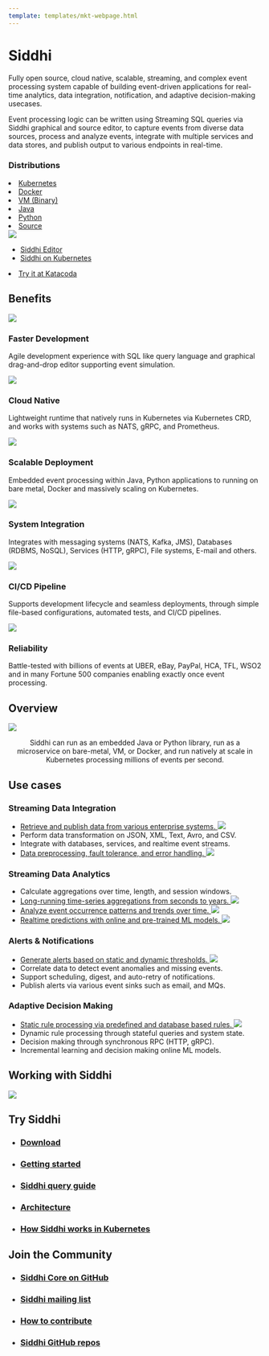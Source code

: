 ```yaml
---
template: templates/mkt-webpage.html
---
```


<!--
 * Copyright (c) 2019, WSO2 Inc. (http://www.wso2.org) All Rights Reserved.
 *
 * WSO2 Inc. licenses this file to you under the Apache License,
 * Version 2.0 (the "License"); you may not use this file except
 * in compliance with the License.
 * You may obtain a copy of the License at
 *
 * http://www.apache.org/licenses/LICENSE-2.0
 *
 * Unless required by applicable law or agreed to in writing,
 * software distributed under the License is distributed on an
 * "AS IS" BASIS, WITHOUT WARRANTIES OR CONDITIONS OF ANY
 * KIND, either express or implied. See the License for the
 * specific language governing permissions and limitations
 * under the License.
-->
<script src="https://ajax.googleapis.com/ajax/libs/jquery/2.1.1/jquery.min.js"></script>
<div class="row cIntroRow">
<div class="container">
<div class="col-md-6 col-sm-6">
<h1>Siddhi</h1>
<p>
Fully open source, cloud native, scalable, streaming, and complex event processing system capable of building event-driven applications for real-time analytics, data integration, notification, and adaptive decision-making usecases.
</p>
<p>
Event processing logic can be written using Streaming SQL queries via Siddhi graphical and source editor, to capture events from diverse data sources, process and analyze events, integrate with multiple services and data stores, and publish output to various endpoints in real-time. 
</p>

<!-- <a href="#" class="cDownloadButton">Download</a> -->
<div class="cDistributionsContainer">
<h3>Distributions</h3>

<div class="cDistributions">
<ui>
<li><a class="cDistribution cKubernetes" href="en/_latest_version_/download/#siddhi-kubernetes">Kubernetes</a></li>
<li><a class="cDistribution cDocker" href="en/_latest_version_/download/#siddhi-docker">Docker</a></li>
<li><a class="cDistribution cVM" href="en/_latest_version_/download/#siddhi-distribution">VM (Binary)</a></li>
<li><a class="cDistribution cJava" href="en/_latest_version_/download/#siddhi-libs">Java</a></li>
<li><a class="cDistribution cPython" href="https://siddhi-io.github.io/PySiddhi/">Python</a></li>
<li><a class="cDistribution cSource" href="en/_latest_version_/development/source/">Source</a></li>
</ui></div>

</div>


</div>

<div class="col-md-6 col-sm-6">

<div class="cWdgetContainer" id="exTab1">
<div class="cTerminal">
<div class="tab-content clearfix">
<div class="tab-pane active" id="1a">
<div class="terminalOutput">
<img data-enlargable style="cursor: zoom-in"  src="images/editor/siddhi-editor.gif" />
</div>
</div>
<div class="tab-pane" id="2a">
<div class="terminalOutput">
<asciinema-player src="images/siddhi-510-on-k8s.cast" autoplay="true" loop="true" speed="3" preload="true" cols="62" rows="16"></asciinema-player>
<script src="assets/js/asciinema-player.js"></script>
</div>
</div>
</div>
</div>
<div class="cControls">
<ul  class="cDemoControls">
    <li class="active"><a  href="#1a" data-toggle="tab">Siddhi Editor</a>
	</li>
	<li><a href="#2a" data-toggle="tab">Siddhi on Kubernetes</a>
	</li>
</ul>
</div>
</div>
<div class="cTryItContainer">
<div class="cTryItList"><ui>
<li><a class="cTryIt cKatacoda" target="_blank" href="https://www.katacoda.com/siddhi/courses/siddhi-deployment">Try it at  Katacoda</a></li>
</ui></div>
</div>
</div>
</div>
</div>

<div class="row cSection cGray">
<div class="container">
<div class="col-md-12 col-sm-12">
<h2>Benefits</h2>
</div>
<div class="col-md-4 col-sm-12">
<div class="cBenefits">
<div class="cBenefitsHeader">
<img src="images/dev.svg"/>
<h3>Faster Development</h3>
</div>
<p>Agile development experience with SQL like query language and graphical drag-and-drop editor supporting event simulation.</p>
</div>
</div>
<div class="col-md-4 col-sm-12">
<div class="cBenefits">
<div class="cBenefitsHeader">
<img src="images/cloud.svg"/>
<h3>Cloud Native</h3>
</div>
<p>Lightweight runtime that natively runs in Kubernetes via Kubernetes CRD, and works with systems such as NATS, gRPC, and Prometheus.</div>
</div>
<div class="col-md-4 col-sm-12">
<div class="cBenefits">
<div class="cBenefitsHeader">
<img src="images/micro-service.svg"/>
<h3>Scalable Deployment</h3>
</div>
<p>Embedded event processing within Java, Python applications to running on bare metal, Docker and massively scaling on Kubernetes.</p></div>
</div>
<div class="col-md-4 col-sm-12">
<div class="cBenefits">
<div class="cBenefitsHeader">
<img src="images/integration.svg"/>
<h3>System Integration</h3>
</div>
<p>Integrates with messaging systems (NATS, Kafka, JMS), Databases (RDBMS, NoSQL), Services (HTTP, gRPC), File systems, E-mail and others.</p></div>
</div>
<div class="col-md-4 col-sm-12">
<div class="cBenefits">
<div class="cBenefitsHeader">
<img src="images/cicd.svg"/>
<h3>CI/CD Pipeline</h3>
</div>
<p>Supports development lifecycle and seamless deployments, through simple file-based configurations, automated tests, and CI/CD pipelines.</p></div>
</div>
<div class="col-md-4 col-sm-12">
<div class="cBenefits">
<div class="cBenefitsHeader">
<img src="images/tested.svg"/>
<h3>Reliability</h3>
</div>
<p>Battle-tested with billions of events at UBER, eBay, PayPal, HCA, TFL, WSO2 and in many Fortune 500 companies enabling exactly once event processing.</p></div>
</div>

</div>
</div>

<div class="row cSection cWhite">
<div class="container bannerImage">
<div class="col-md-12 col-sm-12">
<h2>Overview</h2>
<img src="images/siddhi-overview.png" />
<p style="text-align: center;">Siddhi can run as an embedded Java or Python library, run as a microservice on bare-metal, VM, or Docker, and run natively at scale in Kubernetes processing millions of events per second.</p>
</div>
</div>
</div>

<div class="row cSection cGray cUseCases">
<div class="container">
<div class="col-md-12 col-sm-12">
<h2>Use cases</h2>
</div>

<div class="col-md-6 col-sm-12">
<div class="cUseCasesContainer">
<h3>Streaming Data Integration</h3>
<ul>
    <li><a href="en/_latest_version_/docs/guides/integrate-various-enterprise-systems/guide/" target="_blank">Retrieve and publish data from various enterprise systems. <img src="images/external-link-symbol.svg"/></a></li>
    <li>Perform data transformation on JSON, XML, Text, Avro, and CSV.</li>
    <li>Integrate with databases, services, and realtime event streams.</li>
    <li><a href="en/_latest_version_/docs/guides/fault-tolerance/guide/" target="_blank">Data preprocessing, fault tolerance, and error handling. <img src="images/external-link-symbol.svg"/></a></li>
</ul>
</div>
</div>

<div class="col-md-6 col-sm-12">
<div class="cUseCasesContainer">
<h3>Streaming Data Analytics</h3>
<ul>
    <li>Calculate aggregations over time, length, and session windows.</li>
    <li><a href="en/_latest_version_/docs/guides/long-term-aggregation/guide/" target="_blank">Long-running time-series aggregations from seconds to years. <img src="images/external-link-symbol.svg"/></a></li>
    <li><a href="en/_latest_version_/docs/guides/patterns-and-trends/guide/" target="_blank">Analyze event occurrence patterns and trends over time. <img src="images/external-link-symbol.svg"/></a></li>
    <li><a href="en/_latest_version_/docs/guides/realtime-movie-recommendation/guide/" target="_blank">Realtime predictions with online and pre-trained ML models. <img src="images/external-link-symbol.svg"/></a></li>
</ul>
</div>
</div>

<div class="clearfix"></div>

<div class="col-md-6 col-sm-12">
<div class="cUseCasesContainer">
<h3>Alerts & Notifications</h3>
<ul>
    <li><a href="en/_latest_version_/docs/guides/alerts-for-thresholds/guide/" target="_blank">Generate alerts based on static and dynamic thresholds. <img src="images/external-link-symbol.svg"/></a></li>
    <li>Correlate data to detect event anomalies and missing events.</li>
    <li>Support scheduling, digest, and auto-retry of notifications.</li>
    <li>Publish alerts via various event sinks such as email, and MQs.</li>
</li>
</ul>
</div>
</div>

<div class="col-md-6 col-sm-12">
<div class="cUseCasesContainer">
<h3>Adaptive Decision Making</h3>
<ul>
    <li><a href="en/_latest_version_/docs/guides/database-static-rule-processing/guide/" target="_blank">Static rule processing via predefined and database based rules. <img src="images/external-link-symbol.svg"/></a></li>
    <li>Dynamic rule processing through stateful queries and system state.</li>
    <li>Decision making through synchronous RPC (HTTP, gRPC).</li>
    <li>Incremental learning and decision making online ML models.</li>
</ul>
</div>
</div>


</div>
</div>



<div class="row cSection cWhite">
<div class="container bannerImage">
<div class="col-md-12 col-sm-12">
<h2>Working with Siddhi</h2>
<img src="images/how-siddhi-works.png"/>
<p/>
</div>
</div>
</div>


<div class="row cSection cGray cLinks">
<div class="container">

<div class="col-md-6 col-sm-12">
<h2>Try Siddhi</h2>
<ul>
    <li><h3><a href="en/_latest_version_/download/">Download</a></h3></li>
    <li><h3><a href="en/_latest_version_/docs/quick-start/">Getting started</a></h3></li>
    <li><h3><a href="en/_latest_version_/docs/query-guide/">Siddhi query guide</a></h3></li>
    <li><h3><a href="en/_latest_version_/development/architecture/">Architecture</a></h3></li>
    <li><h3 class="cLinks__last"><a href="en/_latest_version_/docs/siddhi-as-a-kubernetes-microservice/">How Siddhi works in Kubernetes</a></h3></li>
</ul>
</div>

<div class="col-md-6 col-sm-12">
<h2>Join the Community</h2>
<ul>
    <li><h3><a href="https://github.com/siddhi-io/siddhi/">Siddhi Core on GitHub</a></h3></li>
    <li><h3><a href="community/#asking-questions">Siddhi mailing list</a></h3></li>
    <li><h3><a href="community/contribution/">How to contribute</a></h3></li>
    <li><h3 class="cLinks__last"><a href="en/_latest_version_/development/source/">Siddhi GitHub repos</a></h3></li>
</ul>
</div>


</div>
</div>



